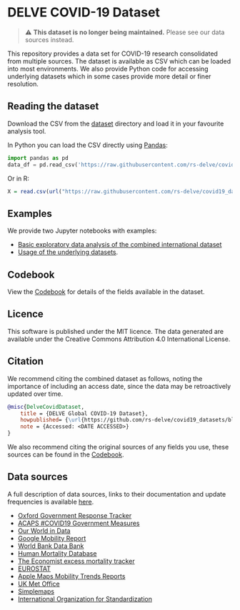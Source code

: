 # DELVE COVID-19 Dataset

> :warning: **This dataset is no longer being maintained.** Please see our data sources instead.

This repository provides a data set for COVID-19 research consolidated from multiple sources. The dataset is available as CSV which can be loaded into most environments. We also provide Python code for accessing underlying datasets which in some cases provide more detail or finer resolution.

## Reading the dataset
Download the CSV from the [dataset](https://github.com/rs-delve/covid19_datasets/tree/master/dataset) directory and load it in your favourite analysis tool. 

In Python you can load the CSV directly using [Pandas](https://pandas.pydata.org/):
```python
import pandas as pd
data_df = pd.read_csv('https://raw.githubusercontent.com/rs-delve/covid19_datasets/master/dataset/combined_dataset_latest.csv', parse_dates=['DATE'])
```

Or in R:
```R
X = read.csv(url("https://raw.githubusercontent.com/rs-delve/covid19_datasets/master/dataset/combined_dataset_latest.csv")) 
```

## Examples
We provide two Jupyter notebooks with examples:
- [Basic exploratory data analysis of the combined international dataset](./Data_Exploration.ipynb)
- [Usage of the underlying datasets](./usage_example.ipynb).

## Codebook
View the [Codebook](https://github.com/rs-delve/covid19_datasets/blob/master/docs/codebook.md) for details of the fields available in the dataset.

## Licence
This software is published under the MIT licence. The data generated are available under the Creative Commons Attribution 4.0 International License.

## Citation
We recommend citing the combined dataset as follows, noting the importance of including an access date, since the data may be retroactively updated over time.

```bibtex
@misc{DelveCovidDataset,
    title = {DELVE Global COVID-19 Dataset},
    howpublished= {\url{https://github.com/rs-delve/covid19_datasets/blob/master/dataset/combined_dataset_latest.csv}},
    note = {Accessed: <DATE ACCESSED>}
} 
```
  
We also recommend citing the original sources of any fields you use, these sources can be found in the [Codebook](https://github.com/rs-delve/covid19_datasets/blob/master/docs/codebook.md).

## Data sources
A full description of data sources, links to their documentation and update frequencies is available [here](https://github.com/rs-delve/covid19_datasets/blob/master/docs/data_sources.md).

* [Oxford Government Response Tracker](https://www.bsg.ox.ac.uk/research/research-projects/coronavirus-government-response-tracker)
* [ACAPS #COVID19 Government Measures](https://www.acaps.org/covid19-government-measures-dataset)
* [Our World in Data](https://ourworldindata.org/coronavirus)
* [Google Mobility Report](https://www.google.com/covid19/mobility/data_documentation.html)
* [World Bank Data Bank](https://data.worldbank.org/)
* [Human Mortality Database](https://www.mortality.org/)
* [The Economist excess mortality tracker](https://github.com/TheEconomist/covid-19-excess-deaths-tracker)
* [EUROSTAT](https://appsso.eurostat.ec.europa.eu/nui/show.do?dataset=demo_r_mweek3&lang=en)
* [Apple Maps Mobility Trends Reports](https://www.apple.com/covid19/mobility)
* [UK Met Office](https://www.metoffice.gov.uk/)
* [Simplemaps](https://simplemaps.com/world)
* [International Organization for Standardization](https://www.iso.org/home.html)
